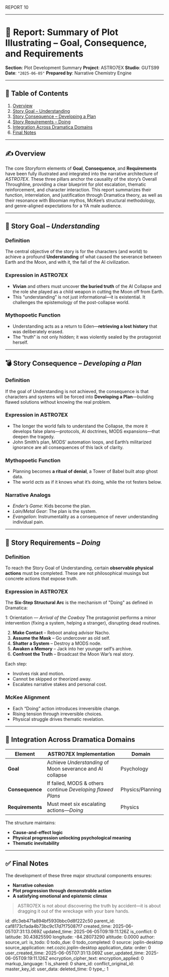 REPORT 10


---

# 📘 Report: Summary of Plot Illustrating – Goal, Consequence, and Requirements

**Section**: Plot Development Summary
**Project**: ASTRO7EX
**Studio**: GUTS99
**Date**: `"2025-06-05"`
**Prepared by**: Narrative Chemistry Engine

---

## 📓 Table of Contents

1. [Overview](#overview)
2. [Story Goal – Understanding](#story-goal--understanding)
3. [Story Consequence – Developing a Plan](#story-consequence--developing-a-plan)
4. [Story Requirements – Doing](#story-requirements--doing)
5. [Integration Across Dramatica Domains](#integration-across-dramatica-domains)
6. [Final Notes](#final-notes)

---

## ✍️ Overview

The core Storyform elements of **Goal**, **Consequence**, and **Requirements** have been fully illustrated and integrated into the narrative architecture of *ASTRO7EX*. These three pillars anchor the causality of the story’s Overall Throughline, providing a clear blueprint for plot escalation, thematic reinforcement, and character interaction. This report summarizes their function, interrelation, and justification through Dramatica theory, as well as their resonance with Bloomian mythos, McKee’s structural methodology, and genre-aligned expectations for a YA male audience.

---

## 🎯 Story Goal – *Understanding*

### **Definition**

The central objective of the story is for the characters (and world) to achieve a profound **Understanding** of what caused the severance between Earth and the Moon, and with it, the fall of the AI civilization.

### **Expression in ASTRO7EX**

* **Vivian** and others must uncover **the buried truth** of the AI Collapse and the role she played as a child weapon in cutting the Moon off from Earth.
* This “understanding” is not just informational—it is existential. It challenges the epistemology of the post-collapse world.

### **Mythopoetic Function**

* Understanding acts as a return to Eden—**retrieving a lost history** that was deliberately erased.
* The “truth” is not only hidden; it was violently sealed by the protagonist herself.

---

## 💣 Story Consequence – *Developing a Plan*

### **Definition**

If the goal of Understanding is not achieved, the consequence is that characters and systems will be forced into **Developing a Plan**—building flawed solutions without knowing the real problem.

### **Expression in ASTRO7EX**

* The longer the world fails to understand the Collapse, the more it develops false plans—protocols, AI doctrines, MODS expansions—that deepen the tragedy.
* John Smith’s plan, MODS’ automation loops, and Earth’s militarized ignorance are all consequences of this lack of clarity.

### **Mythopoetic Function**

* Planning becomes **a ritual of denial**, a Tower of Babel built atop ghost data.
* The world *acts* as if it knows what it’s doing, while the rot festers below.

### **Narrative Analogs**

* *Ender’s Game*: Kids become the plan.
* *Lain/Metal Gear*: The plan is the system.
* *Evangelion*: Instrumentality as a consequence of never understanding individual pain.

---

## 🔧 Story Requirements – *Doing*

### **Definition**

To reach the Story Goal of Understanding, certain **observable physical actions** must be completed. These are not philosophical musings but concrete actions that expose truth.

### **Expression in ASTRO7EX**

The **Six-Step Structural Arc** is the mechanism of "Doing" as defined in Dramatica:

1: Orientation —  *Arrival of the Cowboy* The protagonist performs a minor intervention (fixing a system, helping a stranger), disrupting dead routines.

2. **Make Contact** – Reboot analog advisor Nacho.
3. **Assume the Mask** – Go undercover as old self.
4. **Shatter a System** – Destroy a MODS node.
5. **Awaken a Memory** – Jack into her younger self’s archive.
6. **Confront the Truth** – Broadcast the Moon War’s real story.

Each step:

* Involves risk and motion.
* Cannot be skipped or theorized away.
* Escalates narrative stakes and personal cost.

### **McKee Alignment**

* Each “Doing” action introduces irreversible change.
* Rising tension through irreversible choices.
* Physical struggle drives thematic revelation.

---

## 🧩 Integration Across Dramatica Domains

| Element          | ASTRO7EX Implementation                                     | Domain           |
| ---------------- | ----------------------------------------------------------- | ---------------- |
| **Goal**         | Achieve *Understanding* of Moon severance and AI collapse   | Psychology       |
| **Consequence**  | If failed, MODS & others continue *Developing flawed Plans* | Physics/Planning |
| **Requirements** | Must meet six escalating actions—*Doing*                    | Physics          |

The structure maintains:

* **Cause-and-effect logic**
* **Physical progression unlocking psychological meaning**
* **Thematic inevitability**

---

## ✅ Final Notes

The development of these three major structural components ensures:

* **Narrative cohesion**
* **Plot progression through demonstrable action**
* **A satisfying emotional and epistemic climax**

> ASTRO7EX is not about discovering the truth by accident—it is about dragging it out of the wreckage with your bare hands.



id: dfc3eb471a894bf5930bbc0d8f222c50
parent_id: caf8173cfada4b73bc9c17d7f75087f7
created_time: 2025-06-05T07:31:13.069Z
updated_time: 2025-06-05T09:19:11.126Z
is_conflict: 0
latitude: 30.43825590
longitude: -84.28073290
altitude: 0.0000
author: 
source_url: 
is_todo: 0
todo_due: 0
todo_completed: 0
source: joplin-desktop
source_application: net.cozic.joplin-desktop
application_data: 
order: 0
user_created_time: 2025-06-05T07:31:13.069Z
user_updated_time: 2025-06-05T09:19:11.126Z
encryption_cipher_text: 
encryption_applied: 0
markup_language: 1
is_shared: 0
share_id: 
conflict_original_id: 
master_key_id: 
user_data: 
deleted_time: 0
type_: 1